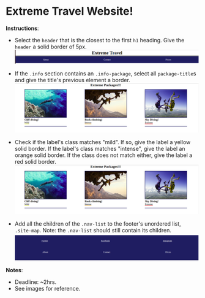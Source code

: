 # Extreme Travel Website!

**Instructions**: 
* Select the `header` that is the closest to the first `h1` heading. Give the `header` a solid border of 5px. ![alt text](./images/header.png "Header")

* If the `.info` section contains an `.info-package`, select all `package-title`s and give the title's previous element a border. ![alt text](./images/packages.png "Packages") 

* Check if the label's class matches "mild". If so, give the label a yellow solid border. If the label's class matches "intense", give the label an orange solid border. If the class does not match either, give the label a red solid border. ![alt text](./images/packages.png "Packages") 

* Add all the children of the `.nav-list` to the footer's unordered list, `.site-map`. Note: the `.nav-list` should still contain its children. ![alt text](./images/footer.png "Footer")

**Notes**: 
* Deadline: ~2hrs.
* See images for reference. 
